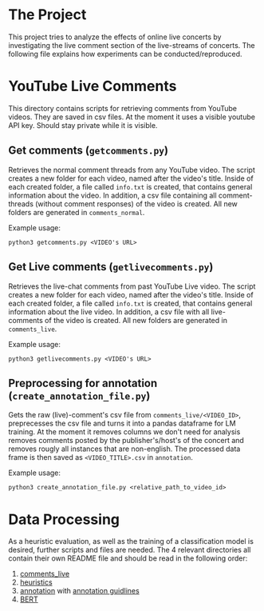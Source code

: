 # The Project
This project tries to analyze the effects of online live concerts by investigating the live comment section of the live-streams of concerts. The following file explains how experiments can be conducted/reproduced.

# YouTube Live Comments
This directory contains scripts for retrieving comments from YouTube videos. They are saved in csv files. At the moment it uses a visible youtube API key. Should stay private while it is visible.

## Get comments (`getcomments.py`)
Retrieves the normal comment threads from any YouTube video. The script creates a new folder for each video, named after the video's title. 
Inside of each created folder, a file called `info.txt` is created, that contains general information about the video. In addition, a csv file containing all comment-threads (without comment responses) of the video is created. All new folders are generated in `comments_normal`.

Example usage:
```
python3 getcomments.py <VIDEO's URL>
```

## Get Live comments (`getlivecomments.py`)
Retrieves the live-chat comments from past YouTube Live video. The script creates a new folder for each video, named after the video's title. 
Inside of each created folder, a file called `info.txt` is created, that contains general information about the live video. In addition, a csv file with all live-comments of the video is created. All new folders are generated in `comments_live`.

Example usage:
```
python3 getlivecomments.py <VIDEO's URL>
```

## Preprocessing for annotation (`create_annotation_file.py`)
Gets the raw (live)-comment's csv file from `comments_live/<VIDEO_ID>`, preprecesses the csv file and turns it into a pandas dataframe for LM training. At the moment it removes columns we don't need for analysis removes comments posted by the publisher's/host's of the concert and removes rougly all instances that are non-english. The processed data frame is then saved as `<VIDEO_TITLE>.csv` in `annotation`.

Example usage:
```
python3 create_annotation_file.py <relative_path_to_video_id>
```

# Data Processing
As a heuristic evaluation, as well as the training of a classification model is desired, further scripts and files are needed. The 4 relevant directories all contain their own README file and should be read in the following order:

1. [comments_live](comments_live/comments_live_info.md)
2. [heuristics](heuristics/heuristics_info.md)
3. [annotation](annotation/annotation_info.md) with [annotation guidlines](annotation/Guidelines.pdf)
4. [BERT](BERT/bert_info.md)


